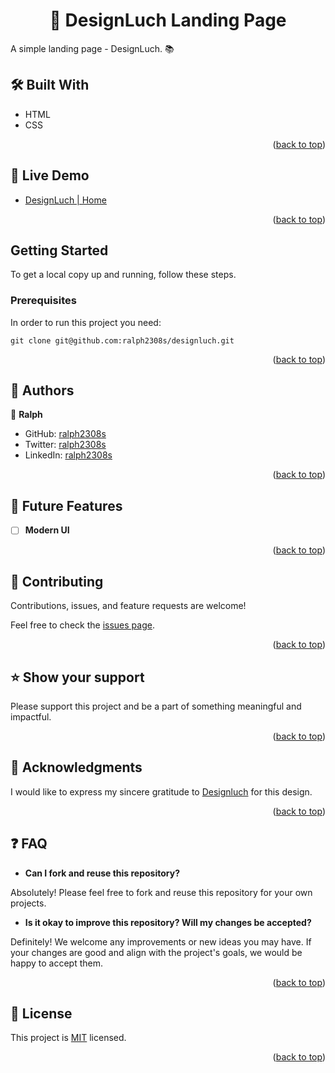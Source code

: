 <a name="readme-top"></a>

<div align="center">
  <h1>📖 DesignLuch Landing Page</h>
</div>

A simple landing page - DesignLuch. 📚

## 🛠 Built With <a name="built-with"></a>

  <ul>
    <li>HTML</li>
    <li>CSS</li>
  </ul>

<p align="right">(<a href="#readme-top">back to top</a>)</p>

<!-- LIVE DEMO -->

## 🚀 Live Demo <a name="live-demo"></a>

- [DesignLuch | Home](https://ralph2308s.github.io/designluch/)

<p align="right">(<a href="#readme-top">back to top</a>)</p>

## Getting Started

To get a local copy up and running, follow these steps.

### Prerequisites

In order to run this project you need:

```
git clone git@github.com:ralph2308s/designluch.git
```

<p align="right">(<a href="#readme-top">back to top</a>)</p>

<!-- AUTHORS -->

## 👥 Authors <a name="authors"></a>

👤 **Ralph**

- GitHub: [ralph2308s](https://github.com/ralph2308s)
- Twitter: [ralph2308s](https://twitter.com/ralph2308s)
- LinkedIn: [ralph2308s](https://www.linkedin.com/in/ralph2308s/)

<p align="right">(<a href="#readme-top">back to top</a>)</p>

<!-- FUTURE FEATURES -->

## 🔭 Future Features <a name="future-features"></a>

- [ ] **Modern UI**

<p align="right">(<a href="#readme-top">back to top</a>)</p>

<!-- CONTRIBUTING -->

## 🤝 Contributing <a name="contributing"></a>

Contributions, issues, and feature requests are welcome!

Feel free to check the [issues page](../../issues/).

<p align="right">(<a href="#readme-top">back to top</a>)</p>

<!-- SUPPORT -->

## ⭐️ Show your support <a name="support"></a>

Please support this project and be a part of something meaningful and impactful.

<p align="right">(<a href="#readme-top">back to top</a>)</p>

<!-- ACKNOWLEDGEMENTS -->

## 🙏 Acknowledgments <a name="acknowledgements"></a>

I would like to express my sincere gratitude to [Designluch](https://www.figma.com/community/file/1342410449993169367) for this design.

<p align="right">(<a href="#readme-top">back to top</a>)</p>

## :question: FAQ <a name="faq"></a>

- **Can I fork and reuse this repository?**

Absolutely! Please feel free to fork and reuse this repository for your own projects.

- **Is it okay to improve this repository? Will my changes be accepted?**

Definitely! We welcome any improvements or new ideas you may have. If your changes are good and align with the project's goals, we would be happy to accept them.

<p align="right">(<a href="#readme-top">back to top</a>)</p>

<!-- LICENSE -->

## 📝 License <a name="license"></a>

This project is [MIT](./LICENSE) licensed.

<p align="right">(<a href="#readme-top">back to top</a>)</p>
